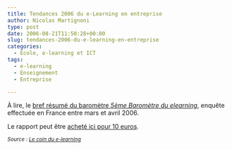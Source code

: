 ```yaml
---
title: Tendances 2006 du e-Learning en entreprise
author: Nicolas Martignoni
type: post
date: 2006-08-21T11:50:28+00:00
slug: tendances-2006-du-e-learning-en-entreprise
categories:
  - École, e-learning et ICT
tags:
  - e-learning
  - Enseignement
  - Entreprise

---
```

À lire, le <a href="http://www.emob.fr/dotclear/index.php?2006/08/14/531-barometre-du-e-learning-2006-les-tendances-clefs">bref résumé du baromètre <em>5ème Baromètre du elearning</em></a>, enquête effectuée en France entre mars et avril 2006.

Le rapport peut être <a href="http://www.boutique.ccip.fr/Barometre_CCIP_2006_du_e_Learning-p-1025-t-4277.html">acheté ici pour 10 euros</a>.

_<small>Source : <a href="http://www.emob.fr/dotclear/index.php?Coin-elearning">Le coin du e-learning</a></small>_